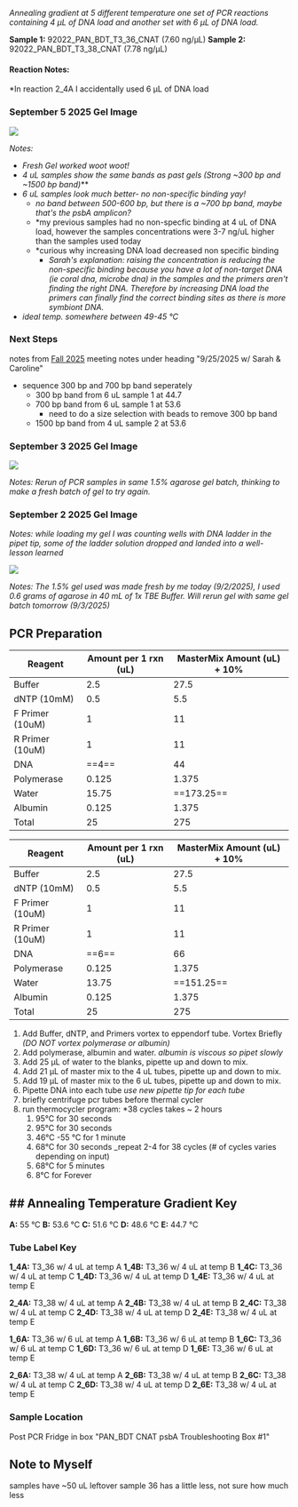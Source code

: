 *Annealing gradient at 5 different temperature one set of PCR reactions containing 4 μL of DNA load and another set with 6 μL of DNA load.*

**Sample 1:** 92022_PAN_BDT_T3_36_CNAT (7.60 ng/μL)
**Sample 2:** 92022_PAN_BDT_T3_38_CNAT (7.78 ng/μL)
#### Reaction Notes:
*In reaction 2_4A I accidentally used 6 μL of DNA load
### September 5 2025 Gel Image

![](psbA%20Gel%20Images/Sept5_2025_Gel.png)

*Notes:*
- *Fresh Gel worked woot woot!*
- *4 uL samples show the same bands as past gels (Strong ~300 bp and ~1500 bp band)*** 
- *6 uL samples look much better- no non-specific binding yay!* 
	- *no band between 500-600 bp, but there is a ~700 bp band, maybe that's the psbA amplicon?*
	- *my previous samples had no non-specfic binding at 4 uL of DNA load, however the samples concentrations were 3-7 ng/uL higher than the samples used today 
	- *curious why increasing DNA load decreased non specific binding
		- *Sarah's explanation: raising the concentration is reducing the non-specific binding because you have a lot of non-target DNA (ie coral dna, microbe dna) in the samples and the primers aren't finding the right DNA. Therefore by increasing DNA load the primers can finally find the correct binding sites as there is more symbiont DNA.*
- *ideal temp. somewhere between 49-45 °C*

### Next Steps
notes from [Fall 2025](../../Notes/Meeting%20Notes/Fall%202025.md) meeting notes under heading "9/25/2025 w/ Sarah & Caroline"
- sequence 300 bp and 700 bp band seperately
	- 300 bp band from 6 uL sample 1 at 44.7 
	- 700 bp band from 6 uL sample 1 at 53.6 
		- need to do a size selection with beads to remove 300 bp band 
	- 1500 bp band from 4 uL sample 2 at 53.6

### September 3 2025 Gel Image
![](psbA%20Gel%20Images/Sept3_2025_Gel.png)

*Notes: Rerun of PCR samples in same 1.5% agarose gel batch, thinking to make a fresh batch of gel to try again.*  
### September 2 2025 Gel Image 
*Notes: while loading my gel I was counting wells with DNA ladder in the pipet tip, some of the ladder solution dropped and landed into a well- lesson learned* 

![](psbA%20Gel%20Images/Sept2_2025_Gel.png)

*Notes: The 1.5% gel used was made fresh by me today (9/2/2025), I used 0.6 grams of agarose in 40 mL of 1x TBE Buffer. Will rerun gel with same gel batch tomorrow (9/3/2025)*
## PCR Preparation 
| Reagent         | Amount per 1 rxn (uL) | MasterMix Amount (uL) + 10% |
| --------------- | --------------------- | --------------------------- |
| Buffer          | 2.5                   | 27.5                        |
| dNTP (10mM)     | 0.5                   | 5.5                         |
| F Primer (10uM) | 1                     | 11                          |
| R Primer (10uM) | 1                     | 11                          |
| DNA             | ==4==                 | 44                          |
| Polymerase      | 0.125                 | 1.375                       |
| Water           | 15.75                 | ==173.25==                  |
| Albumin         | 0.125                 | 1.375                       |
| Total           | 25                    | 275                         |

| Reagent         | Amount per 1 rxn (uL) | MasterMix Amount (uL) + 10% |
| --------------- | --------------------- | --------------------------- |
| Buffer          | 2.5                   | 27.5                        |
| dNTP (10mM)     | 0.5                   | 5.5                         |
| F Primer (10uM) | 1                     | 11                          |
| R Primer (10uM) | 1                     | 11                          |
| DNA             | ==6==                 | 66                          |
| Polymerase      | 0.125                 | 1.375                       |
| Water           | 13.75                 | ==151.25==                  |
| Albumin         | 0.125                 | 1.375                       |
| Total           | 25                    | 275                         |

1. Add Buffer, dNTP, and Primers vortex to eppendorf tube. Vortex Briefly 
*(DO NOT vortex polymerase or albumin)*
2. Add polymerase, albumin and water.
*albumin is viscous so pipet slowly*
3. Add 25 µL of water to the blanks, pipette up and down to mix.
4. Add 21 µL of master mix to the 4 uL tubes, pipette up and down to mix.
5. Add 19 µL of master mix to the 6 uL tubes, pipette up and down to mix.
6. Pipette DNA into each tube
*use new pipette tip for each tube*
7. briefly centrifuge pcr tubes before thermal cycler
8. run thermocycler program: *38 cycles takes ~ 2 hours
    1. 95°C for 30 seconds
    2. 95°C for 30 seconds
    3. 46°C -55 °C for 1 minute
    4. 68°C for 30 seconds _repeat 2-4 for 38 cycles (# of cycles varies depending on input)
    5. 68°C for 5 minutes
    6. 8°C for Forever

## ## Annealing Temperature Gradient Key 
**A:**  55 °C
**B:**  53.6 °C
**C:**  51.6 °C
**D:**  48.6 °C
**E:**  44.7 °C

### Tube Label Key 
**1_4A:** T3_36 w/ 4 uL at temp A 
**1_4B:** T3_36 w/ 4 uL at temp B
**1_4C:** T3_36 w/ 4 uL at temp C
**1_4D:** T3_36 w/ 4 uL at temp D
**1_4E:** T3_36 w/ 4 uL at temp E

**2_4A:** T3_38 w/ 4 uL at temp A
**2_4B:** T3_38 w/ 4 uL at temp B
**2_4C:** T3_38 w/ 4 uL at temp C
**2_4D:** T3_38 w/ 4 uL at temp D
**2_4E:** T3_38 w/ 4 uL at temp E

**1_6A:** T3_36 w/ 6 uL at temp A 
**1_6B:** T3_36 w/ 6 uL at temp B
**1_6C:** T3_36 w/ 6 uL at temp C
**1_6D:** T3_36 w/ 6 uL at temp D
**1_6E:** T3_36 w/ 6 uL at temp E

**2_6A:** T3_38 w/ 4 uL at temp A
**2_6B:** T3_38 w/ 4 uL at temp B
**2_6C:** T3_38 w/ 4 uL at temp C
**2_6D:** T3_38 w/ 4 uL at temp D
**2_6E:** T3_38 w/ 4 uL at temp E
### Sample Location 
Post PCR Fridge in box "PAN_BDT CNAT psbA Troubleshooting Box #1"
## Note to Myself 
samples have ~50 uL leftover
	sample 36 has a little less, not sure how much less 

